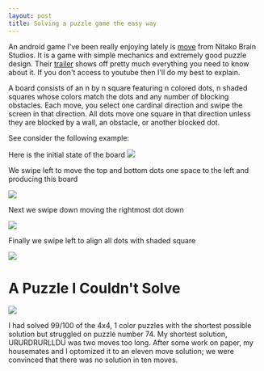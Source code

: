 ```yaml
---
layout: post
title: Solving a puzzle game the easy way
---
```


An android game I've been really enjoying lately is
[move](https://play.google.com/store/apps/details?id=com.nitako.move) from
Nitako Brain Studios. It is a game with simple mechanics and extremely good
puzzle design.  Their [trailer](https://www.youtube.com/watch?v=up3lf5Rd97k)
shows off pretty much everything you need to know about it.  If you don't
access to youtube then I'll do my best to explain.

A board consists of an n by n square featuring n colored dots, n shaded squares
whose colors match the dots and any number of blocking obstacles. Each move,
you select one cardinal direction and swipe the screen in that direction. All
dots move one square in that direction unless they are blocked by a wall, an
obstacle, or another blocked dot.

See consider the following example:

Here is the initial state of the board <img src="/images/Move-Brute-Force/ex0.png">

We swipe left to move the top and bottom dots one space to the left and
producing this board 

<img src="/images/Move-Brute-Force/ex1.png">

Next we swipe down moving the rightmost dot down 

<img src="/images/Move-Brute-Force/ex2.png"> 

Finally we swipe left to align all dots with shaded square 

<img src="/images/Move-Brute-Force/ex3.png">

A Puzzle I Couldn't Solve
=========================
<img src="/images/Move-Brute-Force/move-4-74.png">

I had solved 99/100 of the 4x4, 1 color puzzles with the shortest possible
solution but struggled on puzzle number 74.  My shortest solution, URURDRURLLDU
was two moves too long. After some work on paper, my housemates and I optomized
it to an eleven move solution; we were convinced that there was no solution in
ten moves.
